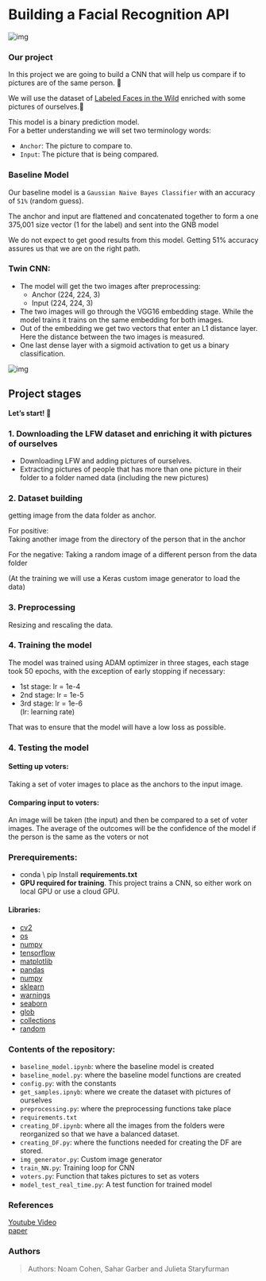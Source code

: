 # Building a Facial Recognition API

![img](https://miro.medium.com/max/1400/1*DKSQVZdEa2GEv2ksxWViTg.gif)

### Our project
In this project we are going to build a CNN that will help us compare if to pictures are of the same person. 📸

We will use the dataset of [Labeled Faces in the Wild](http://vis-www.cs.umass.edu/lfw/#download) enriched with some pictures of ourselves.🤩

This model is a binary prediction model.  
For a better understanding we will set two terminology words:
- `Anchor`:  The picture to compare to.  
- `Input`: The picture that is being compared.

### Baseline Model
Our baseline model is a `Gaussian Naive Bayes Classifier` with an accuracy of `51%` (random guess).

The anchor and input are flattened and concatenated together to form a one 375,001 size vector (1 for the label) and sent into the GNB model

We do not expect to get good results from this model. Getting 51% accuracy assures us that we are on the right path.

### Twin CNN:
- The model will get the two images after preprocessing:
  - Anchor (224, 224, 3)
  - Input (224, 224, 3)
- The two images will go through the VGG16 embedding stage. While the model trains it trains on the same embedding for both images.
- Out of the embedding we get two vectors that enter an L1 distance layer. Here the distance between the two images is measured. 
- One last dense layer with a sigmoid activation to get us a binary classification.

![img](https://ashvijay.github.io/assets/img/STN.jpg)

## Project stages
**Let’s start! 🚀**

### 1.	Downloading the LFW dataset and enriching it with pictures of ourselves
* Downloading LFW and adding pictures of ourselves.
* Extracting pictures of people that has more than one picture in their folder to a folder named data (including the new pictures)

### 2. Dataset building
getting image from the data folder as anchor.

For positive:  
Taking another image from the directory of the person that in the anchor

For the negative:
Taking a random image of a different person from the data folder

(At the training we will use a Keras custom image generator to load the data)

### 3. Preprocessing
Resizing and rescaling the data.

### 4. Training the model
The model was trained using ADAM optimizer in three stages, each stage took 50 epochs, with the exception of early stopping if necessary:
- 1st stage: lr = 1e-4
- 2nd stage: lr = 1e-5
- 3rd stage: lr = 1e-6  
  (lr: learning rate)

That was to ensure that the model will have a low loss as possible.

### 4. Testing the model
#### Setting up voters:
Taking a set of voter images to place as the anchors to the input image.
#### Comparing input to voters:
An image will be taken (the input) and then be compared to a set of voter images. The average of the outcomes will be the confidence of the model if the person is the same as the voters or not

### Prerequirements:
-	conda \ pip Install **requirements.txt**
-	**GPU required for training**. This project trains a CNN, so either work on local GPU or use a cloud GPU.

#### Libraries:
- [cv2](https://docs.opencv.org/4.x/d6/d00/tutorial_py_root.html)
- [os](https://docs.python.org/3/library/os.html)
- [numpy](https://numpy.org/doc/)
- [tensorflow]( https://www.tensorflow.org/)
- [matplotlib]( https://matplotlib.org/)
- [pandas](https://pandas.pydata.org/docs/)
- [numpy](https://numpy.org/doc/)
- [sklearn](https://scikit-learn.org/stable/)
- [warnings](https://docs.python.org/3/library/warnings.html)
- [seaborn](https://seaborn.pydata.org/)
- [glob](https://docs.python.org/3/library/glob.html)
- [collections](https://docs.python.org/3/library/collections.html)
- [random](https://docs.python.org/3/library/random.html)

### Contents of the repository:
- `baseline_model.ipynb`: where the baseline model is created
- `baseline_model.py`: where the baseline model functions are created
- `config.py`: with the constants
- `get_samples.ipnyb`: where we create the dataset with pictures of ourselves
- `preprocessing.py`: where the preprocessing functions take place
- `requirements.txt`
- `creating_DF.ipynb`: where all the images from the folders were reorganized so that we have a balanced dataset.
- `creating_DF.py`: where the functions needed for creating the DF are stored.
- `img_generator.py`: Custom image generator
- `train_NN.py`: Training loop for CNN
- `voters.py`: Function that takes pictures to set as voters
- `model_test_real_time.py`: A test function for trained model

### References
[Youtube Video](https://www.youtube.com/watch?v=LKispFFQ5GU)  
[paper](https://www.cs.cmu.edu/~rsalakhu/papers/oneshot1.pdf)

### Authors 
> Authors: Noam Cohen, Sahar Garber and Julieta Staryfurman


